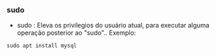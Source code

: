 ### sudo

- sudo : Eleva os privilegios do usuário atual, para executar alguma operação posterior ao "sudo".. Exemplo:

``sudo apt install mysql``